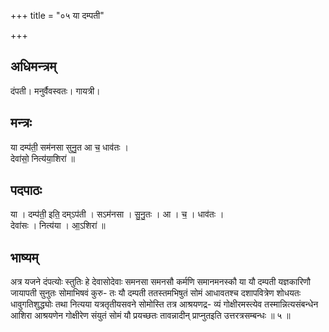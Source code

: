 +++
title = "०५ या दम्पती"

+++
## अधिमन्त्रम्
दंपती। मनुर्वैवस्वतः। गायत्री।

## मन्त्रः
या दम्प॑ती॒ सम॑नसा सुनु॒त आ च॒ धाव॑तः ।  
देवा॑सो॒ नित्य॑या॒शिरा॑ ॥

## पदपाठः
या । दम्प॑ती॒ इति॒ दम्ऽप॑ती । सऽम॑नसा । सु॒नु॒तः । आ । च॒ । धाव॑तः ।  
देवा॑सः । नित्य॑या । आ॒ऽशिरा॑ ॥

## भाष्यम्
अत्र यजने दंपत्योः स्तुतिः हे देवासोदेवाः समनसा समनसौ कर्मणि समानमनस्कौ या यौ दम्पती यज्ञकारिणौ जायापती सुनुतः सोमाभिषवं कुरु- तः यौ दम्पती ततस्तमभिषुतं सोमं आधावतश्च दशापवित्रेण शोधयतः धावुगतिशुद्ध्योः तथा नित्यया यत्रतृतीयसवने सोमोस्ति तत्र आश्रयणद्र- व्यं गोक्षीरमस्त्येव तस्मान्नित्यसंबन्धेन आशिरा आश्रयणेन गोक्षीरेण संयुतं सोमं यौ प्रयच्छतः तावन्नादीन् प्राप्नुतइति उत्तरत्रसम्बन्धः ॥ ५ ॥